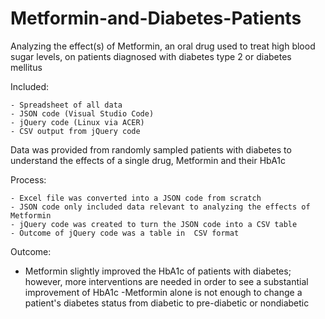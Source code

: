 # Metformin-and-Diabetes-Patients

Analyzing the effect(s) of Metformin, an oral drug used to treat high blood sugar levels, on patients diagnosed with diabetes type 2 or diabetes mellitus

Included:

	- Spreadsheet of all data
	- JSON code (Visual Studio Code)
	- jQuery code (Linux via ACER)
	- CSV output from jQuery code 

Data was provided from randomly sampled patients with diabetes to understand the effects of a single drug, Metformin and their HbA1c

Process:

	- Excel file was converted into a JSON code from scratch
	- JSON code only included data relevant to analyzing the effects of Metformin
	- jQuery code was created to turn the JSON code into a CSV table
	- Outcome of jQuery code was a table in  CSV format

Outcome:

- Metformin slightly improved the HbA1c of patients with diabetes; however, more interventions are needed in order to see a substantial improvement of HbA1c
-Metformin alone is not enough to change a patient's diabetes status from diabetic to pre-diabetic or nondiabetic

